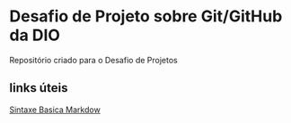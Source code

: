 # Desafio de Projeto sobre Git/GitHub da DIO
Repositório criado para o Desafio de Projetos

## links úteis
[Sintaxe Basica Markdow](https://www.markdownguide.org/basic-syntax/)
